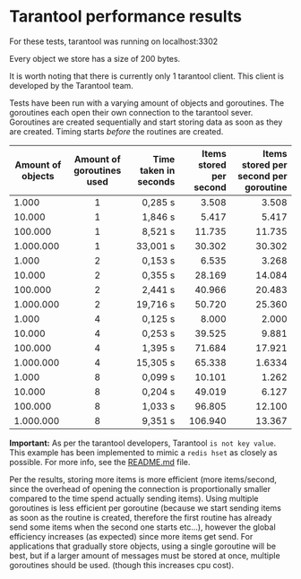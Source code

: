 # Tarantool performance results

For these tests, tarantool was running on localhost:3302

Every object we store has a size of 200 bytes.

It is worth noting that there is currently only 1 tarantool client. This client is
developed by the Tarantool team.

Tests have been run with a varying amount of objects and goroutines. The goroutines
each open their own connection to the tarantool sever. Goroutines are created sequentially
and start storing data as soon as they are created. Timing starts *before* the routines are created.

| Amount of objects | Amount of goroutines used | Time taken in seconds | Items stored per second | Items stored per second per goroutine |
| --- | :---: | ---: | ---: | ---: |
| 1.000 | 1 | 0,285 s | 3.508 | 3.508 |
| 10.000 | 1 | 1,846 s | 5.417 | 5.417 |
| 100.000 | 1 | 8,521 s | 11.735 | 11.735 |
| 1.000.000 | 1 | 33,001 s | 30.302 | 30.302 |
| 1.000 | 2 | 0,153 s | 6.535 | 3.268 |
| 10.000 | 2 | 0,355 s | 28.169 | 14.084 |
| 100.000 | 2 | 2,441 s | 40.966 | 20.483 |
| 1.000.000 | 2 | 19,716 s | 50.720 | 25.360 |
| 1.000 | 4 | 0,125 s | 8.000 | 2.000 |
| 10.000 | 4 | 0,253 s | 39.525 | 9.881 |
| 100.000 | 4 | 1,395 s | 71.684 | 17.921 |
| 1.000.000 | 4 | 15,305 s | 65.338 | 1.6334 |
| 1.000 | 8 | 0,099 s | 10.101 | 1.262 |
| 10.000 | 8 | 0,204 s | 49.019 | 6.127 |
| 100.000 | 8 | 1,033 s | 96.805 | 12.100
| 1.000.000 | 8 | 9,351 s | 106.940 | 13.367 |

**Important:** As per the tarantool developers, Tarantool `is not key value`. This example
has been implemented to mimic a `redis hset` as closely as possible. For more info, see
the [README.md](README.md) file.

Per the results, storing more items is more efficient (more items/second, since the overhead of
opening the connection is proportionally smaller compared to the time spend actually sending items).
Using multiple goroutines is less efficient per goroutine (because we start sending items as soon as
the routine is created, therefore the first routine has already send some items when the second one starts
etc...), however the global efficiency increases (as expected) since more items get send.
For applications that gradually store objects, using a single goroutine will be best,
but if a larger amount of messages must be stored at once, multiple goroutines should be used.
(though this increases cpu cost).
